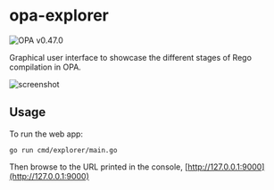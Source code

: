 # opa-explorer

![OPA v0.47.0](https://openpolicyagent.org/badge/v0.47.0)

Graphical user interface to showcase the different stages of Rego compilation in OPA.

![screenshot](/doc/screenshot.png?raw=true "OPA explorer")

## Usage

To run the web app:

```shell
go run cmd/explorer/main.go
```

Then browse to the URL printed in the console, [http://127.0.0.1:9000](http://127.0.0.1:9000)

